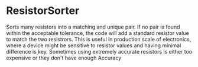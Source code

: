 # ResistorSorter
Sorts many resistors into a matching and unique pair. If no pair is found within the acceptable tolerance, the code will add a standard resistor value to match the two resistrors.
This is useful in production scale of electronics, where a device might be sensitive to resistor values and having minimal difference is key. Sometimes using extremely accurate resistors is either too expensive or they don't have enough
 Accuracy
